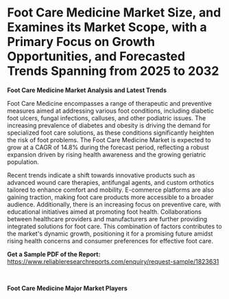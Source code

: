 <p><h1>Foot Care Medicine Market Size, and Examines its Market Scope, with a Primary Focus on Growth Opportunities, and Forecasted Trends Spanning from 2025 to 2032</h1></p><p><strong>Foot Care Medicine Market Analysis and Latest Trends</strong></p>
<p><p>Foot Care Medicine encompasses a range of therapeutic and preventive measures aimed at addressing various foot conditions, including diabetic foot ulcers, fungal infections, calluses, and other podiatric issues. The increasing prevalence of diabetes and obesity is driving the demand for specialized foot care solutions, as these conditions significantly heighten the risk of foot problems. The Foot Care Medicine Market is expected to grow at a CAGR of 14.8% during the forecast period, reflecting a robust expansion driven by rising health awareness and the growing geriatric population.</p><p>Recent trends indicate a shift towards innovative products such as advanced wound care therapies, antifungal agents, and custom orthotics tailored to enhance comfort and mobility. E-commerce platforms are also gaining traction, making foot care products more accessible to a broader audience. Additionally, there is an increasing focus on preventive care, with educational initiatives aimed at promoting foot health. Collaborations between healthcare providers and manufacturers are further providing integrated solutions for foot care. This combination of factors contributes to the market's dynamic growth, positioning it for a promising future amidst rising health concerns and consumer preferences for effective foot care.</p></p>
<p><strong>Get a Sample PDF of the Report:&nbsp;</strong> <a href="https://www.reliableresearchreports.com/enquiry/request-sample/1823631?utm_campaign=2641&utm_medium=2&utm_source=Github&utm_content=ia&utm_term=08032025&utm_id=foot-care-medicine">https://www.reliableresearchreports.com/enquiry/request-sample/1823631</a></p>
<p>&nbsp;</p>
<p><strong>Foot Care Medicine Major Market Players</strong></p>
<p><p>The Foot Care Medicine Market features a competitive landscape with several key players, including GlaxoSmithKline, Johnson & Johnson, Bayer, Lush, Baby Foot, Blistex, ProFoot, and Alva-Amco Pharmacals. </p><p>GlaxoSmithKline (GSK) leverages its extensive pharmaceutical and consumer healthcare expertise to offer a variety of foot care products, catering to conditions like athlete’s foot and fungal infections. GSK’s innovative approaches in developing new formulations contribute to its market growth, with a focus on expanding its product range in emerging markets.</p><p>Johnson & Johnson, a leader in consumer health, offers foot care solutions through brands like Band-Aid and Neutrogena. The company's strong R&D capabilities and vast distribution network enable robust market penetration. Johnson & Johnson reported a revenue of $93.77 billion in 2022, with continued investments expected to fuel market expansion in foot care.</p><p>Bayer, known for its healthcare innovations, provides products targeting specific foot ailments and emphasizes sustainability in its manufacturing processes. The company has consistently focused on research, aiming to capture emerging consumer demands in foot care.</p><p>Baby Foot has carved a niche in the foot peel segment, gaining popularity through social media marketing and a unique consumer experience. This brand has seen significant growth due to rising awareness of foot health and the increasing popularity of at-home wellness solutions.</p><p>ProFoot and Alva-Amco Pharmacals focus on affordable foot care solutions, catering to budget-conscious consumers. Both brands emphasize accessibility and widespread distribution, appealing to a broad demographic.</p><p>Overall, the Foot Care Medicine Market is expected to grow significantly, driven by rising awareness of foot health and a growing aging population. The collective revenues from these key players, alongside their innovative strategies, position them well for future growth in this expanding market.</p></p>
<p>&nbsp;</p>
<p><strong>What Are The Key Opportunities For Foot Care Medicine Manufacturers?</strong></p>
<p><p>The Foot Care Medicine market is witnessing robust growth, driven by an aging population and increasing diabetes prevalence, which heightens the demand for podiatric treatments. The global market, valued at approximately $5 billion in 2023, is projected to expand at a CAGR of over 6% through 2030. Key trends include the rise of preventive care, innovative treatments using advanced technologies, and increasing consumer awareness regarding foot health. Additionally, e-commerce is facilitating market access, allowing brands to reach wider audiences. As a result, the future outlook is promising, with significant opportunities for growth and innovation in the sector.</p></p>
<p><strong>Inquire or Share Your Questions If Any Before Purchasing This Report:</strong> <a href="https://www.reliableresearchreports.com/enquiry/pre-order-enquiry/1823631?utm_campaign=2641&utm_medium=2&utm_source=Github&utm_content=ia&utm_term=08032025&utm_id=foot-care-medicine">https://www.reliableresearchreports.com/enquiry/pre-order-enquiry/1823631</a></p>
<p>&nbsp;</p>
<p><strong>Market Segmentation</strong></p>
<p><strong>The Foot Care Medicine Market Analysis by types is segmented into:</strong></p>
<p><ul><li>Cream</li><li>Spary</li></ul></p>
<p><p>The foot care medicine market is primarily segmented into creams and sprays, catering to various foot health needs. Creams are typically used for moisturizing, treating infections, and addressing skin conditions like athlete's foot or calluses. They offer deep penetration and targeted treatment. Sprays, on the other hand, provide a convenient application for antifungal and antibacterial treatments, promoting quick drying and ease of use. Both formats serve distinct preferences, enhancing foot hygiene and comfort for consumers.</p></p>
<p><strong>Purchase this Report:&nbsp;</strong><a href="https://www.reliableresearchreports.com/purchase/1823631?utm_campaign=2641&utm_medium=2&utm_source=Github&utm_content=ia&utm_term=08032025&utm_id=foot-care-medicine">https://www.reliableresearchreports.com/purchase/1823631</a></p>
<p>&nbsp;</p>
<p><strong>The Foot Care Medicine Market Industry Research by Application is segmented into:</strong></p>
<p><ul><li>Men</li><li>Women</li></ul></p>
<p><p>The foot care medicine market caters to both men and women, addressing diverse needs related to foot health. Men typically seek treatments for athlete's foot, calluses, and nail fungus, often focusing on functionality and performance. Women, on the other hand, may prioritize aesthetic concerns, such as cracked heels and cosmetic foot treatments, alongside medical conditions. This market encompasses a range of products, including creams, lotions, and specialized footwear, designed to enhance foot health, comfort, and appearance for all genders.</p></p>
<p><a href="https://www.reliableresearchreports.com/foot-care-medicine-r1823631?utm_campaign=2641&utm_medium=2&utm_source=Github&utm_content=ia&utm_term=08032025&utm_id=foot-care-medicine">&nbsp;https://www.reliableresearchreports.com/foot-care-medicine-r1823631</a></p>
<p><strong>In terms of Region, the Foot Care Medicine Market Players available by Region are:</strong></p>
<p>
    <p> <strong> North America: </strong>
        <ul>
            <li>United States</li>
            <li>Canada</li>
        </ul>
        </p> 
    <p> <strong> Europe: </strong>
        <ul>
            <li>Germany</li>
            <li>France</li>
            <li>U.K.</li>
            <li>Italy</li>
            <li>Russia</li>
        </ul>
        </p> 
    <p> <strong> Asia-Pacific: </strong>
        <ul>
            <li>China</li>
            <li>Japan</li>
            <li>South Korea</li>
            <li>India</li>
            <li>Australia</li>
            <li>China Taiwan</li>
            <li>Indonesia</li>
            <li>Thailand</li>
            <li>Malaysia</li>
        </ul>
        </p> 
    <p> <strong> Latin America: </strong>
        <ul>
            <li>Mexico</li>
            <li>Brazil</li>
            <li>Argentina Korea</li>
            <li>Colombia</li>
        </ul>
        </p> 
    <p> <strong> Middle East & Africa: </strong>
        <ul>
            <li>Turkey</li>
            <li>Saudi</li>
            <li>Arabia</li>
            <li>UAE</li>
            <li>Korea</li>
        </ul>
    </p>
    </p>
<p><p>The foot care medicine market is witnessing notable growth across various regions, driven by increasing awareness of foot health and rising incidences of diabetes-related complications. North America and Europe currently dominate the market, with shares of approximately 35% and 30%, respectively. The Asia-Pacific region is emerging rapidly, projected to capture around 25% of the market due to growing population awareness and healthcare investments. China's expanding healthcare infrastructure also positions it for significant gains, expected to contribute around 10% to the global market.</p></p>
<p><strong>Purchase this Report: </strong><a href="https://www.reliableresearchreports.com/purchase/1823631?utm_campaign=2641&utm_medium=2&utm_source=Github&utm_content=ia&utm_term=08032025&utm_id=foot-care-medicine">https://www.reliableresearchreports.com/purchase/1823631</a></p>
<p>&nbsp;<strong>Get a Sample PDF of the Report:&nbsp;&nbsp;</strong><a href="https://www.reliableresearchreports.com/enquiry/request-sample/1823631?utm_campaign=2641&utm_medium=2&utm_source=Github&utm_content=ia&utm_term=08032025&utm_id=foot-care-medicine">https://www.reliableresearchreports.com/enquiry/request-sample/1823631</a></p>
<p><strong></strong></p>
<p><p><a href="https://github.com/rushanday/Market-Research-Report-List-1/blob/main/viscosupplementation-treatment-for-arthritis-market.md?utm_campaign=2641&utm_medium=2&utm_source=Github&utm_content=ia&utm_term=08032025&utm_id=foot-care-medicine">Viscosupplementation Treatment for Arthritis Market</a></p></p>